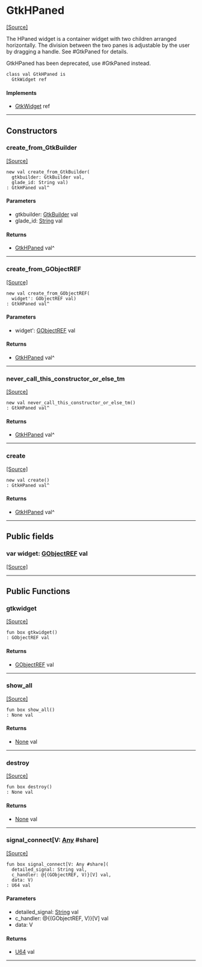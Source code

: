 # GtkHPaned
<span class="source-link">[[Source]](src/gtk3/GtkHPaned.md#L6)</span>

The HPaned widget is a container widget with two
children arranged horizontally. The division between
the two panes is adjustable by the user by dragging
a handle. See #GtkPaned for details.

GtkHPaned has been deprecated, use #GtkPaned instead.


```pony
class val GtkHPaned is
  GtkWidget ref
```

#### Implements

* [GtkWidget](gtk3-GtkWidget.md) ref

---

## Constructors

### create_from_GtkBuilder
<span class="source-link">[[Source]](src/gtk3/GtkHPaned.md#L19)</span>


```pony
new val create_from_GtkBuilder(
  gtkbuilder: GtkBuilder val,
  glade_id: String val)
: GtkHPaned val^
```
#### Parameters

*   gtkbuilder: [GtkBuilder](gtk3-GtkBuilder.md) val
*   glade_id: [String](builtin-String.md) val

#### Returns

* [GtkHPaned](gtk3-GtkHPaned.md) val^

---

### create_from_GObjectREF
<span class="source-link">[[Source]](src/gtk3/GtkHPaned.md#L22)</span>


```pony
new val create_from_GObjectREF(
  widget': GObjectREF val)
: GtkHPaned val^
```
#### Parameters

*   widget': [GObjectREF](gtk3-..-gobject-GObjectREF.md) val

#### Returns

* [GtkHPaned](gtk3-GtkHPaned.md) val^

---

### never_call_this_constructor_or_else_tm
<span class="source-link">[[Source]](src/gtk3/GtkHPaned.md#L25)</span>


```pony
new val never_call_this_constructor_or_else_tm()
: GtkHPaned val^
```

#### Returns

* [GtkHPaned](gtk3-GtkHPaned.md) val^

---

### create
<span class="source-link">[[Source]](src/gtk3/GtkHPaned.md#L29)</span>


```pony
new val create()
: GtkHPaned val^
```

#### Returns

* [GtkHPaned](gtk3-GtkHPaned.md) val^

---

## Public fields

### var widget: [GObjectREF](gtk3-..-gobject-GObjectREF.md) val
<span class="source-link">[[Source]](src/gtk3/GtkHPaned.md#L15)</span>



---

## Public Functions

### gtkwidget
<span class="source-link">[[Source]](src/gtk3/GtkHPaned.md#L17)</span>


```pony
fun box gtkwidget()
: GObjectREF val
```

#### Returns

* [GObjectREF](gtk3-..-gobject-GObjectREF.md) val

---

### show_all
<span class="source-link">[[Source]](src/gtk3/GtkWidget.md#L4)</span>


```pony
fun box show_all()
: None val
```

#### Returns

* [None](builtin-None.md) val

---

### destroy
<span class="source-link">[[Source]](src/gtk3/GtkWidget.md#L7)</span>


```pony
fun box destroy()
: None val
```

#### Returns

* [None](builtin-None.md) val

---

### signal_connect\[V: [Any](builtin-Any.md) #share\]
<span class="source-link">[[Source]](src/gtk3/GtkWidget.md#L10)</span>


```pony
fun box signal_connect[V: Any #share](
  detailed_signal: String val,
  c_handler: @{(GObjectREF, V)}[V] val,
  data: V)
: U64 val
```
#### Parameters

*   detailed_signal: [String](builtin-String.md) val
*   c_handler: @{(GObjectREF, V)}[V] val
*   data: V

#### Returns

* [U64](builtin-U64.md) val

---


